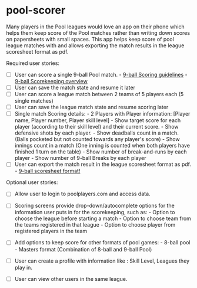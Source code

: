 # pool-scorer

Many players in the Pool leagues would love an app on their phone which helps them keep score of the Pool matches rather than writing down scores on papersheets with small spaces. This app helps keep score of pool league matches with and allows exporting the match results in the league scoresheet format as pdf.


Required user stories:
- [ ]   User can score a single 9-ball Pool match.
        - [9-ball Scoring guidelines](https://www.youtube.com/watch?v=K-shuWUHS1g)
        - [9-ball Scorekeeping overview](http://www.poolplayers.com/pdf/9-BallScorekeeping.pdf)
- [ ]   User can save the match state and resume it later
- [ ]   User can score a league match between 2 teams of 5 players each (5 single matches)
- [ ]   User can save the league match state and resume scoring later
- [ ]   Single match Scoring details:
        - 2 Players with Player information: [Player name, Player number, Player skill level]
        - Show target score for each player (according to their skill level) and their current score.
        - Show defensive shots by each player.
        - Show deadballs count in a match. (Balls pocketed but not counted towards any player's score)
        - Show innings count in a match (One inning is counted when both players have finished 1 turn on the table)
        - Show number of break-and-runs by each player
        - Show number of 9-ball Breaks by each player
- [ ]   User can export the match result in the league scoresheet format as pdf.
        - [9-ball scoresheet format!](9-ball-scoresheet.pdf)

Optional user stories:
- [ ]   Allow user to login to poolplayers.com and access data.
- [ ]   Scoring screens provide drop-down/autocomplete options for the information user puts in for the scorekeeping, such as:
        - Option to choose the league before starting a match
        - Option to choose team from the teams registered in that league
        - Option to choose player from registered players in the team
- [ ]   Add options to keep score for other formats of pool games: 
        - 8-ball pool
        - Masters format (Combination of 8-ball and 9-ball Pool)
- [ ]   User can create a profile with information like : Skill Level, Leagues they play in.
- [ ]   User can view other users in the same league.

